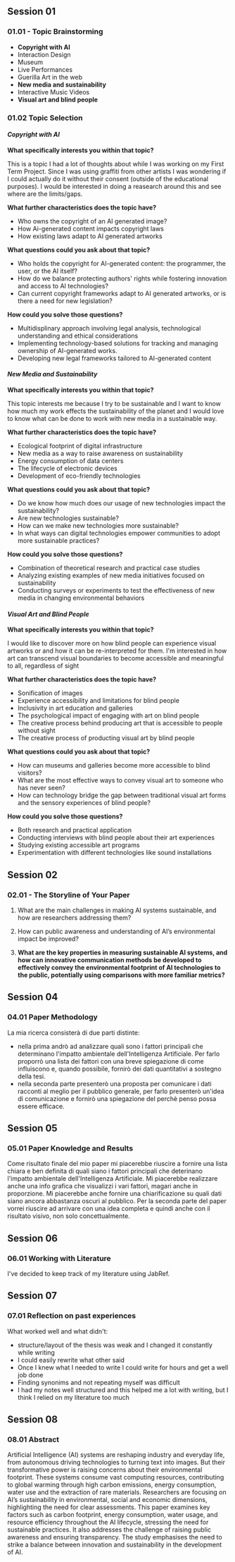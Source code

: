 ## Session 01 
### 01.01 - Topic Brainstorming

- **Copyright with AI**
- Interaction Design
- Museum
- Live Performances
- Guerilla Art in the web
- **New media and sustainability**
- Interactive Music Videos
- **Visual art and blind people**

### 01.02 Topic Selection

#### *Copyright with AI*

**What specifically interests you within that topic?**

This is a topic I had a lot of thoughts about while I was working on my First Term Project. Since I was using graffiti from other artists I was wondering if I could actually do it without their consent (outside of the educational purposes). I would be interested in doing a reasearch around this and see where are the limits/gaps.

**What further characteristics does the topic have?**

- Who owns the copyright of an AI generated image?
- How Ai-generated content impacts copyright laws 
- How existing laws adapt to AI generated artworks

**What questions could you ask about that topic?**

- Who holds the copyright for AI-generated content: the programmer, the user, or the AI itself?
- How do we balance protecting authors' rights while fostering innovation and access to AI technologies?
- Can current copyright frameworks adapt to AI generated artworks, or is there a need for new legislation?

**How could you solve those questions?**

- Multidisplinary approach involving legal analysis, technological understanding and ethical considerations
- Implementing technology-based solutions for tracking and managing ownership of AI-generated works.
- Developing new legal frameworks tailored to AI-generated content 


#### *New Media and Sustainability*

**What specifically interests you within that topic?**

This topic interests me because I try to be sustainable and I want to know how much my work effects the sustainability of the planet and I would love to know what can be done to work with new media in a sustainable way.

**What further characteristics does the topic have?**

- Ecological footprint of digital infrastructure
- New media as a way to raise awareness on sustainability
- Energy consumption of data centers
- The lifecycle of electronic devices
- Development of eco-friendly technologies

**What questions could you ask about that topic?**

- Do we know how much does our usage of new technologies impact the sustainability?
- Are new technologies sustainable?
- How can we make new technologies more sustainable?
- In what ways can digital technologies empower communities to adopt more sustainable practices? 

**How could you solve those questions?**

- Combination of theoretical research and practical case studies 
- Analyzing existing examples of new media initiatives focused on sustainability
- Conducting surveys or experiments to test the effectiveness of new media in changing environmental behaviors



#### *Visual Art and Blind People* 

**What specifically interests you within that topic?**

I would like to discover more on how blind people can experience visual artworks or and how it can be re-interpreted for them.
I'm interested in how art can transcend visual boundaries to become accessible and meaningful to all, regardless of sight

**What further characteristics does the topic have?**

- Sonification of images 
- Experience accessibility and limitations for blind people 
- Inclusivity in art education and galleries
- The psychological impact of engaging with art on blind people 
- The creative process behind producing art that is accessible to people without sight
- The creative process of producting visual art by blind people

**What questions could you ask about that topic?**

- How can museums and galleries become more accessible to blind visitors?
- What are the most effective ways to convey visual art to someone who has never seen?
- How can technology bridge the gap between traditional visual art forms and the sensory experiences of blind people?

**How could you solve those questions?**

- Both research and practical application
- Conducting interviews with blind people about their art experiences
- Studying existing accessible art programs
- Experimentation with different technologies like sound installations 


## Session 02
### 02.01 - The Storyline of Your Paper

1. What are the main challenges in making AI systems sustainable, and how are researchers addressing them?

2. How can public awareness and understanding of AI’s environmental impact be improved?

3. **What are the key properties in measuring sustainable AI systems, and how can innovative communication methods be developed to effectively convey the environmental footprint of AI technologies to the public, potentially using comparisons with more familiar metrics?**


## Session 04
### 04.01 Paper Methodology

La mia ricerca consisterà di due parti distinte: 
- nella prima andrò ad analizzare quali sono i fattori principali che determinano l'impatto ambientale dell'Intelligenza Artificiale. Per farlo proporrò una lista dei fattori con una breve spiegazione di come influiscono e, quando possibile, fornirò dei dati quantitativi a sostegno della tesi. 
- nella seconda parte presenterò una proposta per comunicare i dati racconti al meglio per il pubblico generale, per farlo presenterò un'idea di comunicazione e fornirò una spiegazione del perchè penso possa essere efficace.  

## Session 05
### 05.01 Paper Knowledge and Results 

Come risultato finale del mio paper mi piacerebbe riuscire a fornire una lista chiara e ben definita di quali siano i fattori principali che deterinano l'impatto ambientale dell'Intelligenza Artificiale. Mi piacerebbe realizzare anche una info grafica che visualizzi i vari fattori, magari anche in proporzione. Mi piacerebbe anche fornire una chiarificazione su quali dati siano ancora abbastanza oscuri al pubblico. Per la seconda parte del paper vorrei riuscire ad arrivare con una idea completa e quindi anche con il risultato visivo, non solo concettualmente.

## Session 06
### 06.01 Working with Literature 

I've decided to keep track of my literature using JabRef.

## Session 07
### 07.01 Reflection on past experiences

What worked well and what didn't:

- structure/layout of the thesis was weak and I changed it constantly while writing 
- I could easily rewrite what other said 
- Once I knew what I needed to write I could write for hours and get a well job done
- Finding synonims and not repeating myself was difficult 
- I had my notes well structured and this helped me a lot with writing, but I think I relied on my literature too much 

## Session 08
### 08.01 Abstract 

Artificial Intelligence (AI) systems are reshaping industry and everyday life, from autonomous driving technologies to turning text into images. But their transformative power is raising concerns about their environmental footprint. These systems consume vast computing resources, contributing to global warming through high carbon emissions, energy consumption, water use and the extraction of rare materials. Researchers are focusing on AI’s sustainability in environmental, social and economic dimensions, highlighting the need for clear assessments. This paper examines key factors such as carbon footprint, energy consumption, water usage, and resource efficiency throughout the AI lifecycle, stressing the need for sustainable practices. It also addresses the challenge of raising public awareness and ensuring transparency. The study emphasises the need to strike a balance between innovation and sustainability in the development of AI. 


